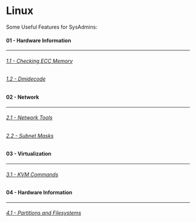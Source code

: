 # Linux

<p>Some Useful Features for SysAdmins:</p>

#### 01 - Hardware Information
***
###### [1.1 - Checking ECC Memory](https://goo.gl/MjrJez)
###### [1.2 - Dmidecode](https://goo.gl/RhnJfu)

#### 02 - Network
***
###### [2.1 - Network Tools](https://goo.gl/Oi5WYZ)
###### [2.2 - Subnet Masks](https://goo.gl/kZTqbe)

#### 03 - Virtualization
***
###### [3.1 - KVM Commands](https://goo.gl/Z3LfYU)

#### 04 - Hardware Information
***
###### [4.1 - Partitions and Filesystems]()